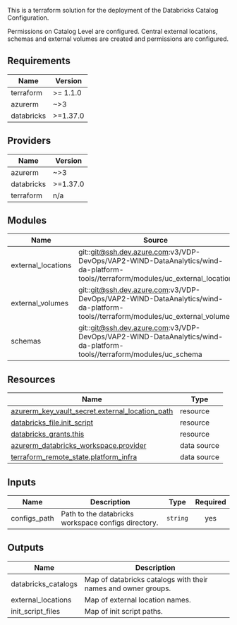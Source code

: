 This is a terraform solution for the deployment of the Databricks Catalog
Configuration.

Permissions on Catalog Level are configured. Central external locations,
schemas and external volumes are created and permissions are configured.

## Requirements

| Name | Version |
|------|---------|
| terraform | >= 1.1.0 |
| azurerm | ~>3 |
| databricks | >=1.37.0 |

## Providers

| Name | Version |
|------|---------|
| azurerm | ~>3 |
| databricks | >=1.37.0 |
| terraform | n/a |

## Modules

| Name | Source | Version |
|------|--------|---------|
| external\_locations | git::git@ssh.dev.azure.com:v3/VDP-DevOps/VAP2-WIND-DataAnalytics/wind-da-platform-tools//terraform/modules/uc_external_location | 20240318.4 |
| external\_volumes | git::git@ssh.dev.azure.com:v3/VDP-DevOps/VAP2-WIND-DataAnalytics/wind-da-platform-tools//terraform/modules/uc_external_volume | 20240318.4 |
| schemas | git::git@ssh.dev.azure.com:v3/VDP-DevOps/VAP2-WIND-DataAnalytics/wind-da-platform-tools//terraform/modules/uc_schema | 20240318.4 |

## Resources

| Name | Type |
|------|------|
| [azurerm_key_vault_secret.external_location_path](https://registry.terraform.io/providers/hashicorp/azurerm/latest/docs/resources/key_vault_secret) | resource |
| [databricks_file.init_script](https://registry.terraform.io/providers/databricks/databricks/latest/docs/resources/file) | resource |
| [databricks_grants.this](https://registry.terraform.io/providers/databricks/databricks/latest/docs/resources/grants) | resource |
| [azurerm_databricks_workspace.provider](https://registry.terraform.io/providers/hashicorp/azurerm/latest/docs/data-sources/databricks_workspace) | data source |
| [terraform_remote_state.platform_infra](https://registry.terraform.io/providers/hashicorp/terraform/latest/docs/data-sources/remote_state) | data source |

## Inputs

| Name | Description | Type | Required |
|------|-------------|------|:--------:|
| configs\_path | Path to the databricks workspace configs directory. | `string` | yes |

## Outputs

| Name | Description |
|------|-------------|
| databricks\_catalogs | Map of databricks catalogs with their names and owner groups. |
| external\_locations | Map of external location names. |
| init\_script\_files | Map of init script paths. |
